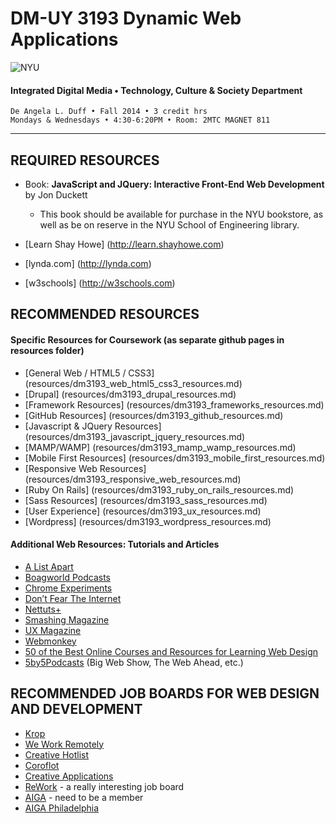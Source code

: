 # DM-UY 3193 Dynamic Web Applications

![NYU](http://ws2.polishedsolid.com/de/nyu_soe_logo.png)
#### Integrated Digital Media • Technology, Culture & Society Department

    De Angela L. Duff • Fall 2014 • 3 credit hrs
    Mondays & Wednesdays • 4:30-6:20PM • Room: 2MTC MAGNET 811

---


## REQUIRED RESOURCES

* Book: **JavaScript and JQuery: Interactive Front-End Web Development** by Jon Duckett
  * This book should be available for purchase in the NYU bookstore, as well as be on reserve in the NYU School of Engineering library.

* [Learn Shay Howe] (http://learn.shayhowe.com)
* [lynda.com] (http://lynda.com)
* [w3schools] (http://w3schools.com)


## RECOMMENDED RESOURCES

#### Specific Resources for Coursework (as separate github pages in resources folder)
* [General Web / HTML5 / CSS3] (resources/dm3193_web_html5_css3_resources.md)
* [Drupal] (resources/dm3193_drupal_resources.md)
* [Framework Resources] (resources/dm3193_frameworks_resources.md)
* [GitHub Resources] (resources/dm3193_github_resources.md)
* [Javascript & JQuery Resources] (resources/dm3193_javascript_jquery_resources.md)
* [MAMP/WAMP] (resources/dm3193_mamp_wamp_resources.md)
* [Mobile First Resources] (resources/dm3193_mobile_first_resources.md)
* [Responsive Web Resources] (resources/dm3193_responsive_web_resources.md)
* [Ruby On Rails] (resources/dm3193_ruby_on_rails_resources.md)
* [Sass Resources] (resources/dm3193_sass_resources.md)
* [User Experience] (resources/dm3193_ux_resources.md)
* [Wordpress] (resources/dm3193_wordpress_resources.md)

#### Additional Web Resources: Tutorials and Articles
* [A List Apart](http://www.alistapart.com)
* [Boagworld Podcasts](http://boagworld.com/podcast)
* [Chrome Experiments](http://www.chromeexperiments.com)
* [Don’t Fear The Internet](http://www.dontfeartheinternet.com)
* [Nettuts+](http://net.tutsplus.com)
* [Smashing Magazine](http://www.smashingmagazine.com)
* [UX Magazine](http://www.uxmag.com)
* [Webmonkey](http://www.webmonkey.com)
* [50 of the Best Online Courses and Resources for Learning Web Design](http://lifehacker.com/50-of-the-best-online-courses-and-resources-for-learnin-1506605654)
* [5by5Podcasts](http://5by5.tv) (Big Web Show, The Web Ahead, etc.)




## RECOMMENDED JOB BOARDS FOR WEB DESIGN AND DEVELOPMENT

* [Krop](http://www.krop.com)
* [We Work Remotely](https://weworkremotely.com)
* [Creative Hotlist](http://www.creativehotlist.com)
* [Coroflot](http://www.coroflot.com/public/jobs_browse.asp)
* [Creative Applications](http://www.creativeapplications.net/job-board)
* [ReWork](http://rework.jobs/about) - a really interesting job board
* [AIGA](http://designjobs.aiga.org) - need to be a member
* [AIGA Philadelphia](http://philadelphia.aiga.org/job-board)